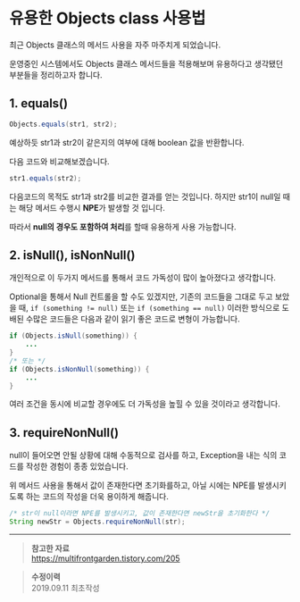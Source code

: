 # 유용한 Objects class 사용법

최근 Objects 클래스의 메서드 사용을 자주 마주치게 되었습니다.

운영중인 시스템에서도 Objects 클래스 메서드들을 적용해보며 유용하다고 생각됐던 부분들을 정리하고자 합니다.

## 1. equals()

```java
Objects.equals(str1, str2);
```
예상하듯 str1과 str2이 같은지의 여부에 대해 boolean 값을 반환합니다.

다음 코드와 비교해보겠습니다.

```java
str1.equals(str2);
```

다음코드의 목적도 str1과 str2를 비교한 결과를 얻는 것입니다.
하지만 str1이 null일 때는 해당 메서드 수행시 **NPE**가 발생할 것 입니다.

따라서 **null의 경우도 포함하여 처리**를 할때 유용하게 사용 가능합니다.

## 2. isNull(), isNonNull()

개인적으로 이 두가지 메서드를 통해서 코드 가독성이 많이 높아졌다고 생각합니다.

Optional을 통해서 Null 컨트롤을 할 수도 있겠지만, 기존의 코드들을 그대로 두고 보았을 때, `if (something != null)` 또는 `if (something == null)` 이러한 방식으로 도배된 수많은 코드들은 다음과 같이 읽기 좋은 코드로 변형이 가능합니다.

```java
if (Objects.isNull(something)) {
    ...
}
/* 또는 */
if (Objects.isNonNull(something)) {
    ...
}
```

여러 조건을 동시에 비교할 경우에도 더 가독성을 높힐 수 있을 것이라고 생각합니다.

## 3. requireNonNull()

null이 들어오면 안될 상황에 대해 수동적으로 검사를 하고, Exception을 내는 식의 코드를 작성한 경험이 종종 있었습니다.

위 메서드 사용을 통해서 값이 존재한다면 초기화를하고, 아닐 시에는 NPE를 발생시키도록 하는 코드의 작성을 더욱 용이하게 해줍니다.

```java
/* str이 null이라면 NPE를 발생시키고, 값이 존재한다면 newStr을 초기화한다 */
String newStr = Objects.requireNonNull(str);
```

___

>**참고한 자료**  
https://multifrontgarden.tistory.com/205

>**수정이력**  
2019.09.11 최초작성
